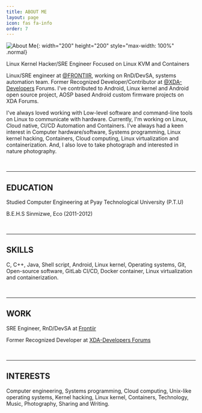 ```yaml
---
title: ABOUT ME
layout: page
icon: fas fa-info
order: 7
---
```


![About Me](https://i.postimg.cc/0NwLpgtN/zawzaw-img.png){: width="200" height="200" style="max-width: 100%" .normal}

Linux Kernel Hacker/SRE Engineer Focused on Linux KVM and Containers

Linux/SRE engineer at [@FRONTIIR](http://www.frontiir.com/), working on RnD/DevSA, systems automation team. Former Recognized Developer/Contributor at [@XDA-Developers](https://forum.xda-developers.com/) Forums. I've contributed to Android, Linux kernel and  Android open source project, AOSP based Android custom firmware projects on XDA Forums.

I've always loved working with Low-level software and command-line tools on Linux to communicate with hardware. Currently, I'm working on Linux, Cloud native, CI/CD Automation and Containers. I've always had a keen interest in Computer hardware/software, Systems programming, Linux kernel hacking, Containers, Cloud computing, Linux virtualization and containerization. And, I also love to take photograph and interested in nature photography.

<br>

---

## EDUCATION

<p>Studied Computer Engineering at Pyay Technological University (P.T.U)</p>
<p>B.E.H.S Sinmizwe, Eco (2011-2012)</p>
<br>

---

## SKILLS

<p>C, C++, Java, Shell script, Android, Linux kernel, Operating systems, Git, Open-source software, GitLab CI/CD, Docker container, Linux virtualization and containerization.</p>
<br>

---

## WORK

<p>SRE Engineer, RnD/DevSA at <a href="https://www.linkedin.com/company/frontiir">Frontiir</a></p>
<p>Former Recognized Developer at <a href="https://forum.xda-developers.com/m/zawzaw.7581611/">XDA-Developers Forums</a></p>
<br>

---

## INTERESTS

<p>Computer engineering, Systems programming, Cloud computing, Unix-like operating systems, Kernel hacking, Linux kernel, Containers, Technology, Music, Photography, Sharing and Writing.</p>
